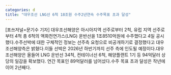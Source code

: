 ```yaml
---
categories: d
title: "대우조선 LNG선 6척 18조원 수주2년연속 수주목표 초과 달성"
---
```

[포쓰저널=문기수 기자] 대우조선해양은 아시아지역 선주로부터 2척, 유럽 지역 선주로부터 4척 총 6척의 액화천연가스(LNG) 운반선을 1조8510억원에 수주했다고 4일 공시했다.수주선박에 대한 구체적인 정보는 선주측 요청으로 비공개하기로 결정했다고 대우조선해양측은 밝혔다.이들 선박은 2026년 하반기까지 선주 측에 인도될 예정이다.대우조선해양은 올들어 LNG 운반선 34척, 컨테이너선 6척, 해양플랜트 1기 등 94억달러 상당의 일감을 확보했다. 연간 목표인 89억달러를 넘어섰다.수주 목표 초과 달성은 작년에 이어 2년째다.